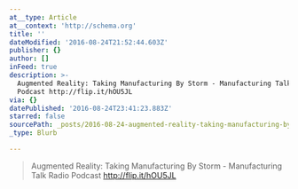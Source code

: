 ```yaml
---
at__type: Article
at__context: 'http://schema.org'
title: ''
dateModified: '2016-08-24T21:52:44.603Z'
publisher: {}
author: []
inFeed: true
description: >-
  Augmented Reality: Taking Manufacturing By Storm - Manufacturing Talk Radio
  Podcast http://flip.it/hOU5JL
via: {}
datePublished: '2016-08-24T23:41:23.883Z'
starred: false
sourcePath: _posts/2016-08-24-augmented-reality-taking-manufacturing-by-storm-manufactu.md
_type: Blurb

---
```

> Augmented Reality: Taking Manufacturing By Storm - Manufacturing Talk Radio Podcast http://flip.it/hOU5JL